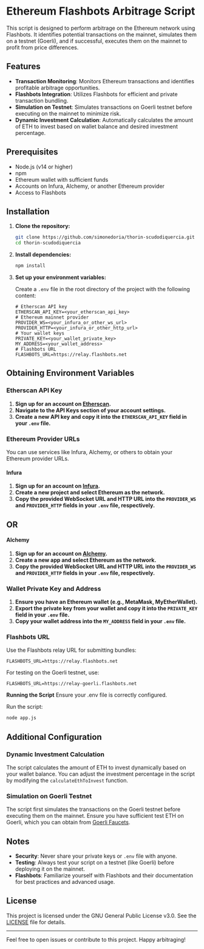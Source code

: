 # Ethereum Flashbots Arbitrage Script

This script is designed to perform arbitrage on the Ethereum network using Flashbots. It identifies potential transactions on the mainnet, simulates them on a testnet (Goerli), and if successful, executes them on the mainnet to profit from price differences.

## Features

- **Transaction Monitoring**: Monitors Ethereum transactions and identifies profitable arbitrage opportunities.
- **Flashbots Integration**: Utilizes Flashbots for efficient and private transaction bundling.
- **Simulation on Testnet**: Simulates transactions on Goerli testnet before executing on the mainnet to minimize risk.
- **Dynamic Investment Calculation**: Automatically calculates the amount of ETH to invest based on wallet balance and desired investment percentage.

## Prerequisites

- Node.js (v14 or higher)
- npm
- Ethereum wallet with sufficient funds
- Accounts on Infura, Alchemy, or another Ethereum provider
- Access to Flashbots

## Installation

1. **Clone the repository:**

    ```bash
    git clone https://github.com/simonedoria/thorin-scudodiquercia.git
    cd thorin-scudodiquercia
    ```

2. **Install dependencies:**

    ```bash
    npm install
    ```

3. **Set up your environment variables:**

    Create a `.env` file in the root directory of the project with the following content:

    ```plaintext
    # Etherscan API key
    ETHERSCAN_API_KEY=<your_etherscan_api_key>
    # Ethereum mainnet provider
    PROVIDER_WS=<your_infura_or_other_ws_url>
    PROVIDER_HTTP=<your_infura_or_other_http_url>
    # Your wallet keys
    PRIVATE_KEY=<your_wallet_private_key>
    MY_ADDRESS=<your_wallet_address>
    # Flashbots URL
    FLASHBOTS_URL=https://relay.flashbots.net
    ```

## Obtaining Environment Variables

### Etherscan API Key

1. **Sign up for an account on [Etherscan](https://etherscan.io/).**
2. **Navigate to the API Keys section of your account settings.**
3. **Create a new API key and copy it into the `ETHERSCAN_API_KEY` field in your `.env` file.**

### Ethereum Provider URLs

You can use services like Infura, Alchemy, or others to obtain your Ethereum provider URLs.

#### Infura

1. **Sign up for an account on [Infura](https://infura.io/).**
2. **Create a new project and select Ethereum as the network.**
3. **Copy the provided WebSocket URL and HTTP URL into the `PROVIDER_WS` and `PROVIDER_HTTP` fields in your `.env` file, respectively.**

## OR

#### Alchemy

1. **Sign up for an account on [Alchemy](https://www.alchemy.com/).**
2. **Create a new app and select Ethereum as the network.**
3. **Copy the provided WebSocket URL and HTTP URL into the `PROVIDER_WS` and `PROVIDER_HTTP` fields in your `.env` file, respectively.**

### Wallet Private Key and Address

1. **Ensure you have an Ethereum wallet (e.g., MetaMask, MyEtherWallet).**
2. **Export the private key from your wallet and copy it into the `PRIVATE_KEY` field in your `.env` file.**
3. **Copy your wallet address into the `MY_ADDRESS` field in your `.env` file.**

### Flashbots URL

Use the Flashbots relay URL for submitting bundles:

```plaintext
FLASHBOTS_URL=https://relay.flashbots.net
  ```
For testing on the Goerli testnet, use:

```plaintext
FLASHBOTS_URL=https://relay-goerli.flashbots.net
  ```

**Running the Script**
Ensure your .env file is correctly configured.

Run the script:

```bash
node app.js
  ```
    
## Additional Configuration

### Dynamic Investment Calculation

The script calculates the amount of ETH to invest dynamically based on your wallet balance. You can adjust the investment percentage in the script by modifying the `calculateEthToInvest` function.

### Simulation on Goerli Testnet

The script first simulates the transactions on the Goerli testnet before executing them on the mainnet. Ensure you have sufficient test ETH on Goerli, which you can obtain from [Goerli Faucets](https://faucet.goerli.mudit.blog/).

## Notes

- **Security**: Never share your private keys or `.env` file with anyone.
- **Testing**: Always test your script on a testnet (like Goerli) before deploying it on the mainnet.
- **Flashbots**: Familiarize yourself with Flashbots and their documentation for best practices and advanced usage.

## License

This project is licensed under the GNU General Public License v3.0. See the [LICENSE](LICENSE) file for details.

---

Feel free to open issues or contribute to this project. Happy arbitraging!

